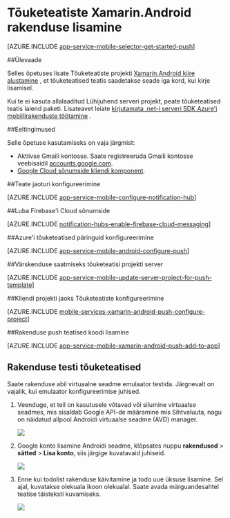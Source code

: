 <properties
    pageTitle="Tõuketeatiste lisamine rakenduse Xamarin.Android | Azure'i rakendust Service"
    description="Saate teada, kuidas Azure'i rakendust Service ja Azure teatis jaoturi abil saata oma Xamarin.Android rakenduse tõuketeatised"
    services="app-service\mobile"
    documentationCenter="xamarin"
    authors="ysxu"
    manager="erikre"
    editor=""/>

<tags
    ms.service="app-service-mobile"
    ms.workload="mobile"
    ms.tgt_pltfrm="mobile-xamarin-android"
    ms.devlang="dotnet"
    ms.topic="article"
    ms.date="10/12/2016"
    ms.author="yuaxu"/>

# <a name="add-push-notifications-to-your-xamarinandroid-app"></a>Tõuketeatiste Xamarin.Android rakenduse lisamine

[AZURE.INCLUDE [app-service-mobile-selector-get-started-push](../../includes/app-service-mobile-selector-get-started-push.md)]

##<a name="overview"></a>Ülevaade


Selles õpetuses lisate Tõuketeatiste projekti [Xamarin.Android kiire alustamine](app-service-mobile-windows-store-dotnet-get-started.md) , et tõuketeatised teatis saadetakse seade iga kord, kui kirje lisamisel.

Kui te ei kasuta allalaaditud Lühijuhend serveri projekt, peate tõuketeatised teatis laiend paketi. Lisateavet leiate [kirjutamata .net-i serveri SDK Azure'i mobiilirakenduste töötamine](app-service-mobile-dotnet-backend-how-to-use-server-sdk.md) .


##<a name="prerequisites"></a>Eeltingimused

Selle õpetuse kasutamiseks on vaja järgmist:

+ Aktiivse Gmaili kontosse. Saate registreeruda Gmaili kontosse veebisaidil [accounts.google.com](http://go.microsoft.com/fwlink/p/?LinkId=268302).
+ [Google Cloud sõnumside kliendi komponent](http://components.xamarin.com/view/GCMClient/).

##<a name="configure-hub"></a>Teate jaoturi konfigureerimine

[AZURE.INCLUDE [app-service-mobile-configure-notification-hub](../../includes/app-service-mobile-configure-notification-hub.md)]

##<a id="register"></a>Luba Firebase'i Cloud sõnumside

[AZURE.INCLUDE [notification-hubs-enable-firebase-cloud-messaging](../../includes/notification-hubs-enable-firebase-cloud-messaging.md)]

##<a name="configure-azure-to-send-push-requests"></a>Azure'i tõuketeatised päringuid konfigureerimine

[AZURE.INCLUDE [app-service-mobile-android-configure-push](../../includes/app-service-mobile-android-configure-push-for-firebase.md)]

##<a id="update-server"></a>Värskenduse saatmiseks tõuketeatisi projekti server

[AZURE.INCLUDE [app-service-mobile-update-server-project-for-push-template](../../includes/app-service-mobile-update-server-project-for-push-template.md)]

##<a id="configure-app"></a>Kliendi projekti jaoks Tõuketeatiste konfigureerimine

[AZURE.INCLUDE [mobile-services-xamarin-android-push-configure-project](../../includes/mobile-services-xamarin-android-push-configure-project.md)]

##<a id="add-push"></a>Rakenduse push teatised koodi lisamine

[AZURE.INCLUDE [app-service-mobile-xamarin-android-push-add-to-app](../../includes/app-service-mobile-xamarin-android-push-add-to-app.md)]

## <a name="test"></a>Rakenduse testi tõuketeatised

Saate rakenduse abil virtuaalne seadme emulaator testida. Järgnevalt on vajalik, kui emulaator konfigureerimise juhised.

1. Veenduge, et teil on kasutusele võtavad või silumine virtuaalse seadmes, mis sisaldab Google API-de määramine mis Sihtvaluuta, nagu on näidatud allpool Androidi virtuaalse seadme (AVD) manager.

    ![](./media/app-service-mobile-xamarin-android-get-started-push/google-apis-avd-settings.png)

2. Google konto lisamine Androidi seadme, klõpsates nuppu **rakendused** > **sätted** > **Lisa konto**, siis järgige kuvatavaid juhiseid.

    ![](./media/app-service-mobile-xamarin-android-get-started-push/add-google-account.png)

3. Enne kui todolist rakenduse käivitamine ja todo uue üksuse lisamine. Sel ajal, kuvatakse olekuala ikoon olekualal. Saate avada märguandesahtel teatise täisteksti kuvamiseks.

    ![](./media/app-service-mobile-xamarin-android-get-started-push/android-notifications.png)


<!-- URLs. -->
[Xamarin.Android quick start]: app-service-mobile-xamarin-android-get-started.md
[Google Cloud Messaging Client Component]: http://components.xamarin.com/view/GCMClient/
[Azure Mobile Services Component]: http://components.xamarin.com/view/azure-mobile-services/
